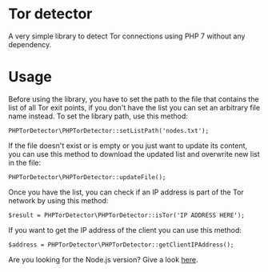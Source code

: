 # Tor detector

A very simple library to detect Tor connections using PHP 7 without any dependency.

# Usage

Before using the library, you have to set the path to the file that contains the list of all Tor exit points, if you don't have the list you can set an arbitrary file name instead.
To set the library path, use this method:

`PHPTorDetector\PHPTorDetector::setListPath('nodes.txt');`

If the file doesn't exist or is empty or you just want to update its content, you can use this method to download the updated list and overwrite new list in the file:

`PHPTorDetector\PHPTorDetector::updateFile();`

Once you have the list, you can check if an IP address is part of the Tor network by using this method:

`$result = PHPTorDetector\PHPTorDetector::isTor('IP ADDRESS HERE');`

If you want to get the IP address of the client you can use this method:

`$address = PHPTorDetector\PHPTorDetector::getClientIPAddress();`

Are you looking for the Node.js version? Give a look [here](https://github.com/RyanJ93/tor-detector).